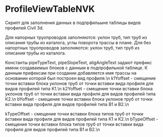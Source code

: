 # ProfileViewTableNVK
Скрипт для заполнения данных в подпрфильыне таблицы видов профилей Civil 3d.

Для напорных труопроводов заполняются: уклон труб, тип труб из описания трубы из каталога, углы поворота трассы в плане.
Для без напортных труопроводов заполняются: уклон труб, тип труб из описания трубы из каталога.

Константы pipeTypeText, pipeSlopeText, aligAngleText задают префикс имени создаваемых блоков с данным в подпрофильной таблице. К данным прифексам при создании добавляется имя трассы на основании которой был построен вид профиля.\n
k1Yoffset - смещение точки вставки блока уклонов труб от точки вставки вида профиля для видов профилей типа К1.\n
k2Yoffset - смещение точки вставки блока уклонов труб от точки вставки вида профиля для видов профилей типа К2.\n
bYoffset - смещение точки вставки блока уклонов труб от точки вставки вида профиля для видов профилей типа В1 и В2.\n

kTypeOffset - смещение точки вставки блока типов труб от точки вставки вида профиля для видов профилей типа К1 и К2.\n
bTypeOffset - смещение точки вставки блока типов труб от точки вставки вида профиля для видов профилей типа В1 и В2.\n
